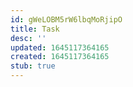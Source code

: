 ```yaml
---
id: gWeLOBM5rW6lbqMoRjipO
title: Task
desc: ''
updated: 1645117364165
created: 1645117364165
stub: true
---
```


